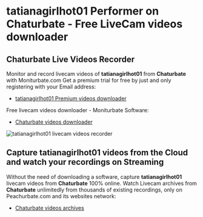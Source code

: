 # tatianagirlhot01 Performer on Chaturbate - Free LiveCam videos downloader

## Chaturbate Live Videos Recorder

Monitor and record livecam videos of **tatianagirlhot01** from **Chaturbate** with Moniturbate.com
Get a premium trial for free by just and only registering with your Email address:
* [tatianagirlhot01 Premium videos downloader](https://moniturbate.com/request-demo-licence-key.html)

Free livecam videos downloader - Moniturbate Software:
* [Chaturbate videos downloader](https://moniturbate.com/moniturbate-download-software.html)

![tatianagirlhot01 livecam videos recorder](https://peachurnet.com/templates/moniturbate-software.png)


## Capture tatianagirlhot01 videos from the Cloud and watch your recordings on Streaming

Without the need of downloading a software, capture **tatianagirlhot01** livecam videos from **Chaturbate** 100% online.
Watch Livecam archives from **Chaturbate** unlimitedly from thousands of existing recordings, only on Peachurbate.com and its websites network:
* [Chaturbate videos archives](https://peachurnet.com/)